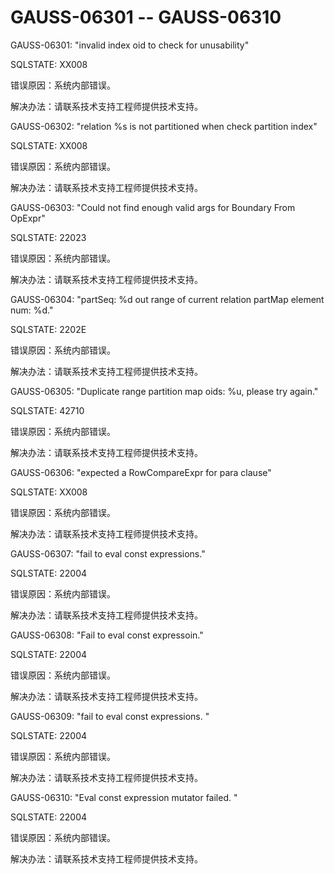 # GAUSS-06301 -- GAUSS-06310

GAUSS-06301: "invalid index oid to check for unusability"

SQLSTATE: XX008

错误原因：系统内部错误。

解决办法：请联系技术支持工程师提供技术支持。

GAUSS-06302: "relation %s is not partitioned when check partition index"

SQLSTATE: XX008

错误原因：系统内部错误。

解决办法：请联系技术支持工程师提供技术支持。

GAUSS-06303: "Could not find enough valid args for Boundary From OpExpr"

SQLSTATE: 22023

错误原因：系统内部错误。

解决办法：请联系技术支持工程师提供技术支持。

GAUSS-06304: "partSeq: %d out range of current relation partMap element num: %d."

SQLSTATE: 2202E

错误原因：系统内部错误。

解决办法：请联系技术支持工程师提供技术支持。

GAUSS-06305: "Duplicate range partition map oids: %u, please try again."

SQLSTATE: 42710

错误原因：系统内部错误。

解决办法：请联系技术支持工程师提供技术支持。

GAUSS-06306: "expected a RowCompareExpr for para clause"

SQLSTATE: XX008

错误原因：系统内部错误。

解决办法：请联系技术支持工程师提供技术支持。

GAUSS-06307: "fail to eval const expressions."

SQLSTATE: 22004

错误原因：系统内部错误。

解决办法：请联系技术支持工程师提供技术支持。

GAUSS-06308: "Fail to eval const expressoin."

SQLSTATE: 22004

错误原因：系统内部错误。

解决办法：请联系技术支持工程师提供技术支持。

GAUSS-06309: "fail to eval const expressions. "

SQLSTATE: 22004

错误原因：系统内部错误。

解决办法：请联系技术支持工程师提供技术支持。

GAUSS-06310: "Eval const expression mutator failed. "

SQLSTATE: 22004

错误原因：系统内部错误。

解决办法：请联系技术支持工程师提供技术支持。


